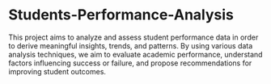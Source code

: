 # Students-Performance-Analysis
This project aims to analyze and assess student performance data in order to derive meaningful insights, trends, and patterns. By using various data analysis techniques, we aim to evaluate academic performance, understand factors influencing success or failure, and propose recommendations for improving student outcomes.

